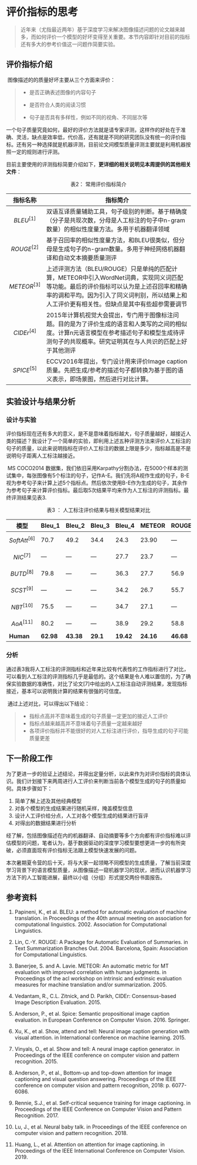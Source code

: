 # 评价指标的思考

> 近年来（尤指最近两年）基于深度学习来解决图像描述问题的论文越来越多，而如何评价一个模型的好坏变得至关重要。本节内容即针对目前的指标还有多大的参考价值这一问题作简要实验。

## 评价指标介绍

​		图像描述的的质量好坏主要从三个方面来评价：

> * 是否正确表述图像的内容句子
>
> * 是否符合人类的阅读习惯
>
> * 句子是否具有多样性，例如不同的视角、不同层次等

​		一个句子质量究竟如何，最好的评价方法就是请专家评测，这样作的好处在于准确、灵活，缺点是效率低，代价高，还有就是不同的研究团队没有统一的评价指标。还有另一种选择就是机器评测，目前论文间模型质量评测主要就是利用机器按照一定的规则进行评测。

​		目前主要使用的评测指标简要介绍如下，**更详细的相关说明见本周提供的其他相关文件**：

<center>表2： 常用评价指标简介</center>

| 指标名称         | 指标简介                                                     |
| ---------------- | ------------------------------------------------------------ |
| $$BLEU^{[1]}$$   | 双语互译质量辅助工具，句子级别的判断。基于精确度（分子是共现次数，分母是人工标注的句子中n-gram数量）的相似性度量方法。多用于机器翻译领域 |
| $$ROUGE^{[2]}$$  | 基于召回率的相似性度量方法，和BLEU很类似，但分母是生成句子的n-gram数量。多用于神经网络机器翻译和自动文本摘要质量测评 |
| $$METEOR^{[3]}$$ | 上述评测方法（BLEU/ROUGE）只是单纯的匹配计算，METEOR中引入WordNet词典，实现同义词匹配等功能。最后的评价指标可以认为是上述召回率和精确率的调和平均。因为引入了同义词判别，所以结果上和人工评价更有相关性。但缺点是其中有些超参需要调节 |
| $$CIDEr^{[4]}$$  | 2015年计算机视觉大会提出，专门用于图像标注问题。目的是为了评价生成的语言和人类写的之间的相似度。计算n元语言模型在参考描述句子和模型生成待评测句子的共现概率。研究证明其在与人共识的匹配上好于其他测评 |
| $$SPICE^{[5]}$$  | ECCV2016年提出，专门设计用来评价Image caption质量。先把生成/参考的描述句子都转换为基于图的语义表示，即场景图，然后进行对比计算。 |

## 实验设计与结果分析

### 设计与实验

​		评价指标现在还有多大的意义，是不是意味着指标越大，句子质量越好，越接近人类的描述？我设计了一个简单的实验，即利用上述五种评测方法来评价人工标注的句子的质量，以此来说明指标在评价人工标注的数据上限是多少，指标越高是不是说明句子距离人工标注越接近。

​		MS COCO2014 数据集，我们依旧采用Karpathy分割办法，在5000个样本的测试集中，每张图像有5个标注的句子，记作A-E。我们先将A视作生成的句子，B-E视为参考句子来计算上述5个指标点。然后依次使用B-E作为生成的句子，其余作为参考句子来计算评价指标。最后取5次结果平均来作为人工标注的评测指标。最终评测结果见表3.

<center>表3 ： 人工标注评价结果与相关模型结果对比</center>

| 模型              | Bleu_1    | Bleu_2    | Bleu_3   | Bleu_4    | METEOR    | ROUGE_L   | CIDEr     | SPICE     |
| ----------------- | --------- | --------- | -------- | --------- | --------- | --------- | --------- | --------- |
| $$SoftAtt^{[6]}$$ | 70.7      | 49.2      | 34.4     | 24.3      | 23.90     | —         | —         | —         |
| $$NIC^{[7]}$$     | —         | —         | —        | 27.7      | 23.7      | —         | 85.5      | —         |
| $$BUTD^{[8]}$$    | 79.8      | —         | —        | 36.3      | 27.7      | 56.9      | 120.1     | 21.4      |
| $$SCST^{[9]}$$    | —         | —         | —        | 34.2      | 26.7      | 55.7      | 114.0     | —         |
| $$NBT^{[10]}$$    | 75.5      | —         | —        | 34.7      | 27.1      | —         | 107.2     | 20.1      |
| $$AoA^{[11]}$$    | 80.2      | —         | —        | 38.9      | 29.2      | 58.8      | 129.8     | 22.4      |
| **Human**         | **62.98** | **43.38** | **29.1** | **19.42** | **24.16** | **46.68** | **87.74** | **21.12** |

### 分析

​		通过表3我将人工标注的评测指标和近年来比较有代表性的工作指标进行了对比，可以看到人工标注的评测指标几乎是最低的。这个结果是令人难以置信的，为了确保实验数据的准确性，对比了论文[7]中给出的人工标注自动评测结果，发现指标接近，基本可以说明我计算的结果有很强的可信度。

​		通过上述对比，可以得出以下结论：

> * 指标点高并不意味着生成的句子质量一定更加的接近人工评价
> * 指标点越来越高并不意味着句子质量一定越来越好
> * 各项评价指标并不能很好的对人工标注进行评价，指导生成的句子可能质量更差



## 下一阶段工作

​		为了更进一步的验证上述结论，并得出定量分析，以此来作为对评价指标的具体认识。我们计划接下来两周进行人工评价来判断当前各个模型生成的句子的质量如何。具体步骤如下：

1. 简单了解上述及其他经典模型
2. 对各个模型的生成结果进行随机采样，掩盖模型信息
3. 设计人工评价给分点，人工对各个模型生成的结果进行盲评
4. 对得出的数据结果进行分析

​		经了解，包括图像描述在内的机器翻译、自动摘要等多个方向都有评价指标难以评估模型的问题，笔者认为，基于数据驱动的深度学习模型要想更进一步的有所突破，必须直面现有评价指标无法跟上模型快速发展的问题。

​		本次暑期夏令营的后十天，将与大家一起领略不同模型的生成质量，了解当前深度学习背景下的语言模型质量，从图像描述一窥机器学习的现状，进而认识机器学习方法下的人工智能进展，最终以小组（分组）形式提交两份书面报告。





## 参考资料

1. Papineni, K., et al. BLEU: a method for automatic evaluation of machine translation. in Proceedings of the 40th annual meeting on association for computational linguistics. 2002. Association for Computational Linguistics.

2. Lin, C.-Y. ROUGE: A Package for Automatic Evaluation of Summaries. in Text Summarization Branches Out. 2004. Barcelona, Spain: Association for Computational Linguistics.

3. Banerjee, S. and A. Lavie. METEOR: An automatic metric for MT evaluation with improved correlation with human judgments. in Proceedings of the acl workshop on intrinsic and extrinsic evaluation measures for machine translation and/or summarization. 2005.

4. Vedantam, R., C.L. Zitnick, and D. Parikh, CIDEr: Consensus-based Image Description Evaluation. 2015.

5. Anderson, P., et al. Spice: Semantic propositional image caption evaluation. in European Conference on Computer Vision. 2016. Springer.

6. Xu, K., et al. Show, attend and tell: Neural image caption generation with visual attention. in International conference on machine learning. 2015.

7. Vinyals, O., et al. Show and tell: A neural image caption generator. in Proceedings of the IEEE conference on computer vision and pattern recognition. 2015.

8. Anderson, P., et al., Bottom-up and top-down attention for image captioning and visual question answering. Proceedings of the IEEE conference on computer vision and pattern recognition, 2018: p. 6077-6086.

9. Rennie, S.J., et al. Self-critical sequence training for image captioning. in Proceedings of the IEEE Conference on Computer Vision and Pattern Recognition. 2017.

10. Lu, J., et al. Neural baby talk. in Proceedings of the IEEE conference on computer vision and pattern recognition. 2018.

11. Huang, L., et al. Attention on attention for image captioning. in Proceedings of the IEEE International Conference on Computer Vision. 2019.

    